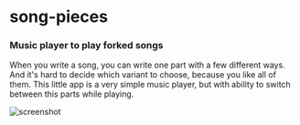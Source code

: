 song-pieces
===========

### Music player to play forked songs

When you write a song, you can write one part with a few different ways. And it's hard to decide which variant to choose, because you like all of them. This little app is a very simple music player, but with ability to switch between this parts while playing.


![screenshot](https://raw.github.com/zarkone/song-pieces/master/scrot.png)